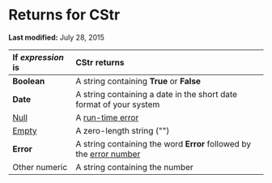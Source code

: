 
# Returns for CStr

 **Last modified:** July 28, 2015



|**If  _expression_ is**|**CStr returns**|
|:-----|:-----|
| **Boolean**|A string containing  **True** or **False**|
| **Date**|A string containing a date in the short date format of your system|
| [Null](b8bdf64f-5920-1ae9-16d0-b26d09524a30.md)|A  [run-time error](b8bdf64f-5920-1ae9-16d0-b26d09524a30.md)|
| [Empty](b8bdf64f-5920-1ae9-16d0-b26d09524a30.md)|A zero-length string ("")|
| **Error**|A string containing the word  **Error** followed by the [error number](b8bdf64f-5920-1ae9-16d0-b26d09524a30.md)|
|Other numeric|A string containing the number|
